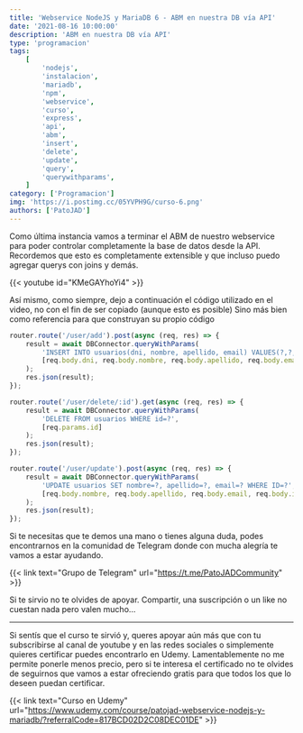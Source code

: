```yaml
---
title: 'Webservice NodeJS y MariaDB 6 - ABM en nuestra DB vía API'
date: '2021-08-16 10:00:00'
description: 'ABM en nuestra DB vía API'
type: 'programacion'
tags:
    [
        'nodejs',
        'instalacion',
        'mariadb',
        'npm',
        'webservice',
        'curso',
        'express',
        'api',
		'abm',
		'insert',
		'delete',
		'update',
		'query',
		'querywithparams',
    ]
category: ['Programacion']
img: 'https://i.postimg.cc/05YVPH9G/curso-6.png'
authors: ['PatoJAD']
---
```


Como última instancia vamos a terminar el ABM de nuestro webservice para poder controlar completamente la base de datos desde la API. Recordemos que esto es completamente extensible y que incluso puedo agregar querys con joins y demás.

{{< youtube id="KMeGAYhoYi4" >}}

Así mismo, como siempre, dejo a continuación el código utilizado en el video, no con el fin de ser copiado (aunque esto es posible) Sino más bien como referencia para que construyan su propio código

```javascript
router.route('/user/add').post(async (req, res) => {
	result = await DBConnector.queryWithParams(
		'INSERT INTO usuarios(dni, nombre, apellido, email) VALUES(?,?,?,?)',
		[req.body.dni, req.body.nombre, req.body.apellido, req.body.email]
	);
	res.json(result);
});

router.route('/user/delete/:id').get(async (req, res) => {
	result = await DBConnector.queryWithParams(
		'DELETE FROM usuarios WHERE id=?',
		[req.params.id]
	);
	res.json(result);
});

router.route('/user/update').post(async (req, res) => {
	result = await DBConnector.queryWithParams(
		'UPDATE usuarios SET nombre=?, apellido=?, email=? WHERE ID=?',
		[req.body.nombre, req.body.apellido, req.body.email, req.body.id]
	);
	res.json(result);
});
```

Si te necesitas que te demos una mano o tienes alguna duda, podes encontrarnos en la comunidad de Telegram donde con mucha alegría te vamos a estar ayudando.

{{< link text="Grupo de Telegram" url="https://t.me/PatoJADCommunity" >}}

Si te sirvio no te olvides de apoyar. Compartir, una suscripción o un like no cuestan nada pero valen mucho...

---

Si sentís que el curso te sirvió y, queres apoyar aún más que con tu subscribirse al canal de youtube y en las redes sociales o simplemente quieres certificar puedes encontrarlo en Udemy. Lamentablemente no me permite ponerle menos precio, pero si te interesa el certificado no te olvides de seguirnos que vamos a estar ofreciendo gratis para que todos los que lo deseen puedan certificar.

{{< link text="Curso en Udemy" url="https://www.udemy.com/course/patojad-webservice-nodejs-y-mariadb/?referralCode=817BCD02D2C08DEC01DE" >}}
